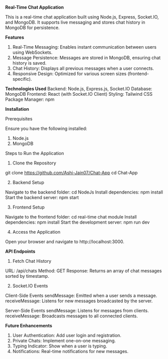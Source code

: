 **Real-Time Chat Application**

This is a real-time chat application built using Node.js, Express, Socket.IO, and MongoDB. It supports live messaging and stores chat history in MongoDB for persistence.

**Features**

1. Real-Time Messaging: Enables instant communication between users using WebSockets.
2. Message Persistence: Messages are stored in MongoDB, ensuring chat history is saved.
3. Chat History: Displays all previous messages when a user connects.
4. Responsive Design: Optimized for various screen sizes (frontend-specific).

**Technologies Used**
Backend: Node.js, Express.js, Socket.IO
Database: MongoDB
Frontend: React (with Socket.IO Client)
Styling: Tailwind CSS
Package Manager: npm

**Installation**

Prerequisites

Ensure you have the following installed:
1. Node.js
2. MongoDB 

Steps to Run the Application

1. Clone the Repository

git clone https://github.com/Ashi-Jain07/Chat-App
cd Chat-App

2. Backend Setup

Navigate to the backend folder:
cd NodeJs
Install dependencies: npm install
Start the backend server: npm start

3. Frontend Setup

Navigate to the frontend folder:
cd real-time chat module
Install dependencies: npm install
Start the development server: npm run dev

4. Access the Application

Open your browser and navigate to http://localhost:3000.

**API Endpoints**

1. Fetch Chat History

URL: /api/chats
Method: GET
Response: Returns an array of chat messages sorted by timestamp.

2. Socket.IO Events

Client-Side Events
sendMessage: Emitted when a user sends a message.
receiveMessage: Listens for new messages broadcasted by the server.

Server-Side Events
sendMessage: Listens for messages from clients.
receiveMessage: Broadcasts messages to all connected clients.

**Future Enhancements**
1. User Authentication: Add user login and registration.
2. Private Chats: Implement one-on-one messaging.
3. Typing Indicator: Show when a user is typing.
4. Notifications: Real-time notifications for new messages.